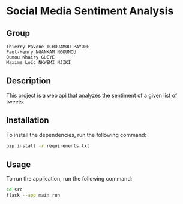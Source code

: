 # Social Media Sentiment Analysis

## Group

    Thierry Pavone TCHOUAMOU PAYONG
    Paul-Henry NGANKAM NGOUNOU
    Oumou Khairy GUEYE
    Maxime Loïc NKWEMI NJIKI

## Description

This project is a web api that analyzes the sentiment of a given list of tweets.

## Installation

To install the dependencies, run the following command:

```bash
pip install -r requirements.txt
```

## Usage

To run the application, run the following command:

```bash
cd src
flask --app main run
```
